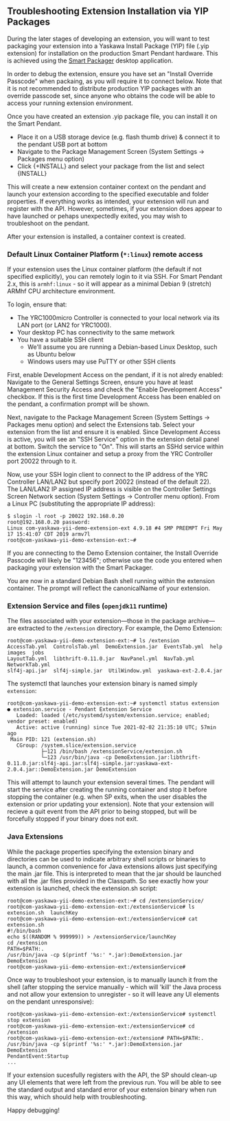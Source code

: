 
## Troubleshooting Extension Installation via YIP Packages

During the later stages of developing an extension, you will want to test packaging your extension into a Yaskawa Install Package (YIP) file (.yip extension) for installation on the production Smart Pendant hardware.  This is achieved using the [Smart Packager](smart-packager.html) desktop application.

In order to debug the extension, ensure you have set an "Install Override Passcode" when packaing, as you will require it to connect below.  Note that it is not recommended to distribute production YIP packages with an override passcode set, since anyone who obtains the code will be able to access your running extension environment.

Once you have created an extension .yip package file, you can install it on the Smart Pendant.
  * Place it on a USB storage device (e.g. flash thumb drive) & connect it to the pendant USB port at bottom
  * Navigate to the Package Management Screen (System Settings -> Packages menu option)
  * Click {+INSTALL} and select your package from the list and select {INSTALL}

This will create a new extension container context on the pendant and launch your extension according to the specified executable and folder properties.  If everything works as intended, your extension will run and register with the API.  However, sometimes, if your extension does appear to have launched or pehaps unexpectedly exited, you may wish to troubleshoot on the pendant.

After your extension is installed, a container context is created. 

### Default Linux Container Platform (`*:linux`) remote access

If your extension uses the Linux container platform (the default if not specified explicitly), you can remotely login to it via SSH.  For Smart Pendant 2.x, this is `armhf:linux` - so it will appear as a minimal Debian 9 (stretch) ARMhf CPU architecture environment.

To login, ensure that:
  * The YRC1000micro Controller is connected to your local network via its LAN port (or LAN2 for YRC1000).
  * Your desktop PC has connectivity to the same metwork
  * You have a suitable SSH client
    * We'll assume you are running a Debian-based Linux Desktop, such as Ubuntu below
    * Windows users may use PuTTY or other SSH clients

First, enable Development Access on the pendant, if it is not alredy enabled: Navigate to the General Settings Screen, ensure you have at least Management Security Access and check the "Enable Development Access" checkbox.  If this is the first time Development Access has been enabled on the pendant, a confirmation prompt will be shown.

Next, navigate to the Package Management Screen (System Settings -> Packages menu option) and select the Extensions tab.  Select your extension from the list and ensure it is enabled.  Since Development Access is active, you will see an "SSH Service" option in the extension detail panel at bottom.  Switch the service to "On".  This will starts an SSHd service within the extension Linux container and setup a proxy from the YRC Controller port 20022 through to it.

Now, use your SSH login client to connect to the IP address of the YRC Controller LAN/LAN2 but specify port 20022 (instead of the default 22).  The LAN/LAN2 IP assigned IP address is visible on the Controller Settings Screen Network section (System Settings -> Controller menu option).  From a Linux PC (substituting the appropriate IP address):

```shell
$ slogin -l root -p 20022 192.168.0.20
root@192.168.0.20 password:
Linux com-yaskawa-yii-demo-extension-ext 4.9.18 #4 SMP PREEMPT Fri May 17 15:41:07 CDT 2019 armv7l
root@com-yaskawa-yii-demo-extension-ext:~# 
```

If you are connecting to the Demo Extension container, the Install Override Passcode will likely be "123456"; otherwise use the code you entered when packaging your extension with the Smart Packager.

You are now in a standard Debian Bash shell running within the extension container.  The prompt will reflect the canonicalName of your extension.


### Extension Service and files (`openjdk11` runtime)

The files associated with your extension&mdash;those in the package archive&mdash;are extracted to the `/extension` directory.  For example, the Demo Extension:

```shell
root@com-yaskawa-yii-demo-extension-ext:~# ls /extension
AccessTab.yml  ControlsTab.yml	DemoExtension.jar  EventsTab.yml  help	images	jobs  
LayoutTab.yml  libthrift-0.11.0.jar  NavPanel.yml  NavTab.yml  NetworkTab.yml  
slf4j-api.jar  slf4j-simple.jar  UtilWindow.yml  yaskawa-ext-2.0.4.jar
```

The systemctl that launches your extension binary is named simply `extension`:

```shell
root@com-yaskawa-yii-demo-extension-ext:~# systemctl status extension
● extension.service - Pendant Extension Service
   Loaded: loaded (/etc/systemd/system/extension.service; enabled; vendor preset: enabled)
   Active: active (running) since Tue 2021-02-02 21:35:10 UTC; 57min ago
 Main PID: 121 (extension.sh)
   CGroup: /system.slice/extension.service
           ├─121 /bin/bash /extensionService/extension.sh
           └─123 /usr/bin/java -cp DemoExtension.jar:libthrift-0.11.0.jar:slf4j-api.jar:slf4j-simple.jar:yaskawa-ext-2.0.4.jar::DemoExtension.jar DemoExtension
```

This will attempt to launch your extension several times.  The pendant will start the service after creating the running container and stop it before stopping the container (e.g. when SP exits, when the user disables the extension or prior updating your extension).  Note that your extension will recieve a quit event from the API prior to being stopped, but will be forcefully stopped if your binary does not exit.

### Java Extensions

While the package properties specifying the extension binary and directories can be used to indicate arbitrary shell scripts or binaries to launch, a common convenience for Java extensions allows just specifying the main .jar file.  This is interpreted to mean that the jar should be launched with all the .jar files provided in the Classpath.  So see exactly how your extension is launched, check the extension.sh script:

```shell
root@com-yaskawa-yii-demo-extension-ext:~# cd /extensionService/
root@com-yaskawa-yii-demo-extension-ext:/extensionService# ls
extension.sh  launchKey
root@com-yaskawa-yii-demo-extension-ext:/extensionService# cat extension.sh 
#!/bin/bash
echo $((RANDOM % 999999)) > /extensionService/launchKey
cd /extension
PATH=$PATH:.
/usr/bin/java -cp $(printf '%s:' *.jar):DemoExtension.jar  DemoExtension
root@com-yaskawa-yii-demo-extension-ext:/extensionService# 
```

Once way to troubleshoot your extension, is to manually launch it from the shell (after stopping the service manually - which will 'kill' the Java process and not allow your extension to unregister - so it will leave any UI elements on the pendant unresponsive):

```shell
root@com-yaskawa-yii-demo-extension-ext:/extensionService# systemctl stop extension
root@com-yaskawa-yii-demo-extension-ext:/extensionService# cd /extension
root@com-yaskawa-yii-demo-extension-ext:/extension# PATH=$PATH:. /usr/bin/java -cp $(printf '%s:' *.jar):DemoExtension.jar  DemoExtension
PendantEvent:Startup
...
```

If your extension sucesfully registers with the API, the SP should clean-up any UI elements that were left from the previous run.  You will be able to see the standard output and standard error of your extension binary when run this way, which should help with troubleshooting.

Happy debugging!
